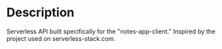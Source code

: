 # Description

Serverless API built specifically for the "notes-app-client." Inspired by the project used on serverless-stack.com. 